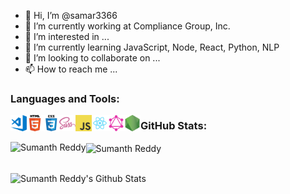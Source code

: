- 👋 Hi, I’m @samar3366
- 🔭 I’m currently working at Compliance Group, Inc.
- 👀 I’m interested in ...
- 🌱 I’m currently learning JavaScript, Node, React, Python, NLP
- 💞️ I’m looking to collaborate on ...
- 📫 How to reach me ...

<!---
samar3366/samar3366 is a ✨ special ✨ repository because its `README.md` (this file) appears on your GitHub profile.
You can click the Preview link to take a look at your changes.
--->


### Languages and Tools:

<img align="left" alt="Visual Studio Code" width="26px" src="https://raw.githubusercontent.com/github/explore/80688e429a7d4ef2fca1e82350fe8e3517d3494d/topics/visual-studio-code/visual-studio-code.png" />
<img align="left" alt="HTML5" width="26px" src="https://raw.githubusercontent.com/github/explore/80688e429a7d4ef2fca1e82350fe8e3517d3494d/topics/html/html.png" />
<img align="left" alt="CSS3" width="26px" src="https://raw.githubusercontent.com/github/explore/80688e429a7d4ef2fca1e82350fe8e3517d3494d/topics/css/css.png" />
<img align="left" alt="Sass" width="26px" src="https://raw.githubusercontent.com/github/explore/80688e429a7d4ef2fca1e82350fe8e3517d3494d/topics/sass/sass.png" />
<img align="left" alt="JavaScript" width="26px" src="https://raw.githubusercontent.com/github/explore/80688e429a7d4ef2fca1e82350fe8e3517d3494d/topics/javascript/javascript.png" />
<img align="left" alt="React" width="26px" src="https://raw.githubusercontent.com/github/explore/80688e429a7d4ef2fca1e82350fe8e3517d3494d/topics/react/react.png" />
<img align="left" alt="GraphQL" width="26px" src="https://raw.githubusercontent.com/github/explore/80688e429a7d4ef2fca1e82350fe8e3517d3494d/topics/graphql/graphql.png" />
<img align="left" alt="Node.js" width="26px" src="https://raw.githubusercontent.com/github/explore/80688e429a7d4ef2fca1e82350fe8e3517d3494d/topics/nodejs/nodejs.png" />


### GitHub Stats:

<p align="left"><img align="left" src="https://github-readme-stats.vercel.app/api/top-langs?username=samar3366&show_icons=true&locale=en&layout=compact&theme=vue" alt="Sumanth Reddy" /></p>
<p><img align="center" src="https://github-readme-streak-stats.herokuapp.com/?user=samar3366&locale=en&layout=compact&theme=vue" alt="Sumanth Reddy" /></p>
<br />
<img align="left" alt="Sumanth Reddy's Github Stats" src="https://github-readme-stats.vercel.app/api?username=samar3366&show_icons=true&locale=en&layout=compact&theme=vue" />

